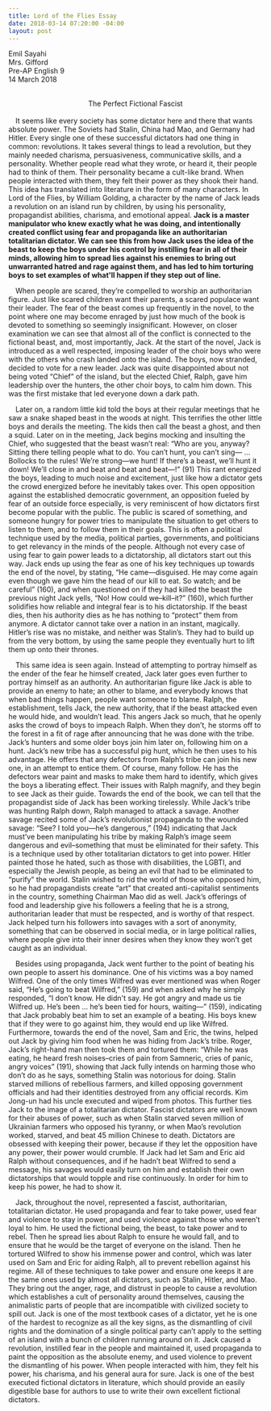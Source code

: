 ```yaml
---
title: Lord of the Flies Essay
date: 2018-03-14 07:20:00 -04:00
layout: post
---
```


Emil Sayahi
<br>
Mrs. Gifford
<br>
Pre-AP English 9
<br>
14 March 2018
<br>
<br>
<center>The Perfect Fictional Fascist</center>
<br>
&emsp;It seems like every society has some dictator here and there that wants absolute power. The Soviets had Stalin, China had Mao, and Germany had Hitler. Every single one of these successful dictators had one thing in common: revolutions. It takes several things to lead a revolution, but they mainly needed charisma, persuasiveness, communicative skills, and a personality. Whether people read what they wrote, or heard it, their people had to think of them. Their personality became a cult-like brand. When people interacted with them, they felt their power as they shook their hand. This idea has translated into literature in the form of many characters. In Lord of the Flies, by William Golding, a character by the name of Jack leads a revolution on an island run by children, by using his personality, propagandist abilities, charisma, and emotional appeal. <b>Jack is a master manipulator who knew exactly what he was doing, and intentionally created conflict using fear and propaganda like an authoritarian totalitarian dictator. We can see this from how Jack uses the idea of the beast to keep the boys under his control by instilling fear in all of their minds, allowing him to spread lies against his enemies to bring out unwarranted hatred and rage against them, and has led to him torturing boys to set examples of what'll happen if they step out of line.</b>

&emsp;When people are scared, they’re compelled to worship an authoritarian figure. Just like scared children want their parents, a scared populace want their leader. The fear of the beast comes up frequently in the novel, to the point where one may become enraged by just how much of the book is devoted to something so seemingly insignificant. However, on closer examination we can see that almost all of the conflict is connected to the fictional beast, and, most importantly, Jack. At the start of the novel, Jack is introduced as a well respected, imposing leader of the choir boys who were with the others who crash landed onto the island. The boys, now stranded, decided to vote for a new leader. Jack was quite disappointed about not being voted “Chief” of the island, but the elected Chief, Ralph, gave him leadership over the hunters, the other choir boys, to calm him down. This was the first mistake that led everyone down a dark path.

&emsp;Later on, a random little kid told the boys at their regular meetings that he saw a snake shaped beast in the woods at night. This terrifies the other little boys and derails the meeting. The kids then call the beast a ghost, and then a squid. Later on in the meeting, Jack begins mocking and insulting the Chief, who suggested that the beast wasn’t real: “Who are you, anyway? Sitting there telling people what to do. You can’t hunt, you can’t sing— … Bollocks to the rules! We’re strong—we hunt! If there’s a beast, we’ll hunt it down! We’ll close in and beat and beat and beat—!” (91) This rant energized the boys, leading to much noise and excitement, just like how a dictator gets the crowd energized before he inevitably takes over. This open opposition against the established democratic government, an opposition fueled by fear of an outside force especially, is very reminiscent of how dictators first become popular with the public. The public is scared of something, and someone hungry for power tries to manipulate the situation to get others to listen to them, and to follow them in their goals. This is often a political technique used by the media, political parties, governments, and politicians to get relevancy in the minds of the people. Although not every case of using fear to gain power leads to a dictatorship, all dictators start out this way. Jack ends up using the fear as one of his key techniques up towards the end of the novel, by stating, “He came—disguised. He may come again even though we gave him the head of our kill to eat. So watch; and be careful” (160), and when questioned on if they had killed the beast the previous night Jack yells, “No! How could we–kill–it?” (160), which further solidifies how reliable and integral fear is to his dictatorship. If the beast dies, then his authority dies as he has nothing to “protect” them from anymore. A dictator cannot take over a nation in an instant, magically. Hitler’s rise was no mistake, and neither was Stalin’s. They had to build up from the very bottom, by using the same people they eventually hurt to lift them up onto their thrones.

&emsp;This same idea is seen again. Instead of attempting to portray himself as the ender of the fear he himself created, Jack later goes even further to portray himself as an authority. An authoritarian figure like Jack is able to provide an enemy to hate; an other to blame, and everybody knows that when bad things happen, people want someone to blame. Ralph, the establishment, tells Jack, the new authority, that if the beast attacked even he would hide, and wouldn’t lead. This angers Jack so much, that he openly asks the crowd of boys to impeach Ralph. When they don’t, he storms off to the forest in a fit of rage after announcing that he was done with the tribe. Jack’s hunters and some older boys join him later on, following him on a hunt. Jack’s new tribe has a successful pig hunt, which he then uses to his advantage. He offers that any defectors from Ralph’s tribe can join his new one, in an attempt to entice them. Of course, many follow. He has the defectors wear paint and masks to make them hard to identify, which gives the boys a liberating effect. Their issues with Ralph magnify, and they begin to see Jack as their guide. Towards the end of the book, we can tell that the propagandist side of Jack has been working tirelessly. While Jack’s tribe was hunting Ralph down, Ralph managed to attack a savage. Another savage recited some of Jack’s revolutionist propaganda to the wounded savage: “See? I told you—he’s dangerous,” (194) indicating that Jack must’ve been manipulating his tribe by making Ralph’s image seem dangerous and evil–something that must be eliminated for their safety. This is a technique used by other totalitarian dictators to get into power. Hitler painted those he hated, such as those with disabilities, the LGBTI, and especially the Jewish people, as being an evil that had to be eliminated to “purify” the world. Stalin wished to rid the world of those who opposed him, so he had propagandists create “art” that created anti-capitalist sentiments in the country, something Chairman Mao did as well. Jack’s offerings of food and leadership give his followers a feeling that he is a strong, authoritarian leader that must be respected, and is worthy of that respect. Jack helped turn his followers into savages with a sort of anonymity, something that can be observed in social media, or in large political rallies, where people give into their inner desires when they know they won’t get caught as an individual.

&emsp;Besides using propaganda, Jack went further to the point of beating his own people to assert his dominance. One of his victims was a boy named Wilfred. One of the only times Wilfred was ever mentioned was when Roger said, “He’s going to beat Wilfred,” (159) and when asked why he simply responded, “I don’t know. He didn't say. He got angry and made us tie Wilfred up. He’s been … he’s been tied for hours, waiting—” (159), indicating that Jack probably beat him to set an example of a beating. His boys knew that if they were to go against him, they would end up like Wilfred. Furthermore, towards the end of the novel, Sam and Eric, the twins, helped out Jack by giving him food when he was hiding from Jack’s tribe. Roger, Jack’s right-hand man then took them and tortured them: “While he was eating, he heard fresh noises–cries of pain from Samneric, cries of panic, angry voices” (191), showing that Jack fully intends on harming those who don’t do as he says, something Stalin was notorious for doing. Stalin starved millions of rebellious farmers, and killed opposing government officials and had their identities destroyed from any official records. Kim Jong-un had his uncle executed and wiped from photos. This further ties Jack to the image of a totalitarian dictator. Fascist dictators are well known for their abuses of power, such as when Stalin starved seven million of Ukrainian farmers who opposed his tyranny, or when Mao’s revolution worked, starved, and beat 45 million Chinese to death. Dictators are obsessed with keeping their power, because if they let the opposition have any power, their power would crumble. If Jack had let Sam and Eric aid Ralph without consequences, and if he hadn’t beat Wilfred to send a message, his savages would easily turn on him and establish their own dictatorships that would topple and rise continuously. In order for him to keep his power, he had to show it.

&emsp;Jack, throughout the novel, represented a fascist, authoritarian, totalitarian dictator. He used propaganda and fear to take power, used fear and violence to stay in power, and used violence against those who weren’t loyal to him. He used the fictional being, the beast, to take power and to rebel. Then he spread lies about Ralph to ensure he would fall, and to ensure that he would be the target of everyone on the island. Then he tortured Wilfred to show his immense power and control, which was later used on Sam and Eric for aiding Ralph, all to prevent rebellion against his regime. All of these techniques to take power and ensure one keeps it are the same ones used by almost all dictators, such as Stalin, Hitler, and Mao. They bring out the anger, rage, and distrust in people to cause a revolution which establishes a cult of personality around themselves, causing the animalistic parts of people that are incompatible with civilized society to spill out. Jack is one of the most textbook cases of a dictator, yet he is one of the hardest to recognize as all the key signs, as the dismantling of civil rights and the domination of a single political party can’t apply to the setting of an island with a bunch of children running around on it. Jack caused a revolution, instilled fear in the people and maintained it, used propaganda to paint the opposition as the absolute enemy, and used violence to prevent the dismantling of his power. When people interacted with him, they felt his power, his charisma, and his general aura for sure. Jack is one of the best executed fictional dictators in literature, which should provide an easily digestible base for authors to use to write their own excellent fictional dictators.